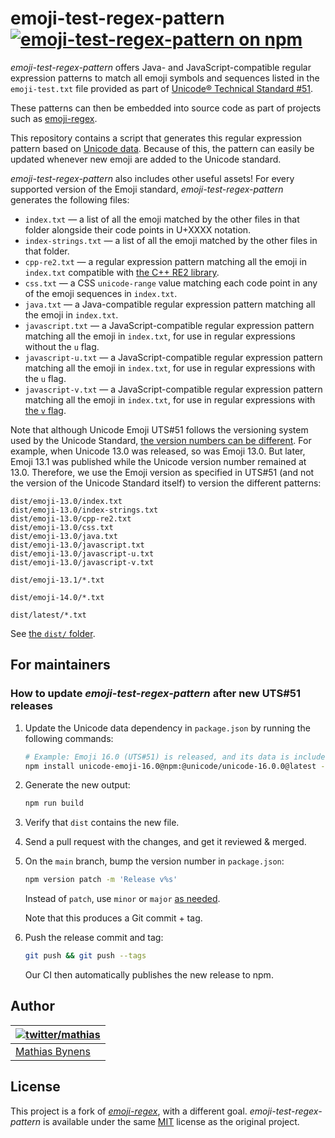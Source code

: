 # emoji-test-regex-pattern [![emoji-test-regex-pattern on npm](https://img.shields.io/npm/v/emoji-test-regex-pattern)](https://www.npmjs.com/package/emoji-test-regex-pattern)

_emoji-test-regex-pattern_ offers Java- and JavaScript-compatible regular expression patterns to match all emoji symbols and sequences listed in the `emoji-test.txt` file provided as part of [Unicode® Technical Standard #51](https://www.unicode.org/reports/tr51/).

These patterns can then be embedded into source code as part of projects such as [emoji-regex](https://github.com/mathiasbynens/emoji-regex).

This repository contains a script that generates this regular expression pattern based on [Unicode data](https://github.com/node-unicode/node-unicode-data). Because of this, the pattern can easily be updated whenever new emoji are added to the Unicode standard.

_emoji-test-regex-pattern_ also includes other useful assets! For every supported version of the Emoji standard, _emoji-test-regex-pattern_ generates the following files:

- `index.txt` — a list of all the emoji matched by the other files in that folder alongside their code points in U+XXXX notation.
- `index-strings.txt` — a list of all the emoji matched by the other files in that folder.
- `cpp-re2.txt` — a regular expression pattern matching all the emoji in `index.txt` compatible with [the C++ RE2 library](https://github.com/google/re2).
- `css.txt` — a CSS `unicode-range` value matching each code point in any of the emoji sequences in `index.txt`.
- `java.txt` — a Java-compatible regular expression pattern matching all the emoji in `index.txt`.
- `javascript.txt` — a JavaScript-compatible regular expression pattern matching all the emoji in `index.txt`, for use in regular expressions without the `u` flag.
- `javascript-u.txt` — a JavaScript-compatible regular expression pattern matching all the emoji in `index.txt`, for use in regular expressions with the `u` flag.
- `javascript-v.txt` — a JavaScript-compatible regular expression pattern matching all the emoji in `index.txt`, for use in regular expressions with [the `v` flag](https://github.com/tc39/proposal-regexp-set-notation).

Note that although Unicode Emoji UTS#51 follows the versioning system used by the Unicode Standard, [the version numbers can be different](https://www.unicode.org/reports/tr51/#EmojiVersions). For example, when Unicode 13.0 was released, so was Emoji 13.0. But later, Emoji 13.1 was published while the Unicode version number remained at 13.0. Therefore, we use the Emoji version as specified in UTS#51 (and not the version of the Unicode Standard itself) to version the different patterns:

```
dist/emoji-13.0/index.txt
dist/emoji-13.0/index-strings.txt
dist/emoji-13.0/cpp-re2.txt
dist/emoji-13.0/css.txt
dist/emoji-13.0/java.txt
dist/emoji-13.0/javascript.txt
dist/emoji-13.0/javascript-u.txt
dist/emoji-13.0/javascript-v.txt

dist/emoji-13.1/*.txt

dist/emoji-14.0/*.txt

dist/latest/*.txt
```

See [the `dist/` folder](https://github.com/mathiasbynens/emoji-test-regex-pattern/tree/main/dist).

## For maintainers

### How to update _emoji-test-regex-pattern_ after new UTS#51 releases

1. Update the Unicode data dependency in `package.json` by running the following commands:

    ```sh
    # Example: Emoji 16.0 (UTS#51) is released, and its data is included in the @unicode/unicode-16.0.0 package.
    npm install unicode-emoji-16.0@npm:@unicode/unicode-16.0.0@latest --save-dev
    ````

1. Generate the new output:

    ```sh
    npm run build
    ```

1. Verify that `dist` contains the new file.

1. Send a pull request with the changes, and get it reviewed & merged.

1. On the `main` branch, bump the version number in `package.json`:

    ```sh
    npm version patch -m 'Release v%s'
    ```

    Instead of `patch`, use `minor` or `major` [as needed](https://semver.org/).

    Note that this produces a Git commit + tag.

1. Push the release commit and tag:

    ```sh
    git push && git push --tags
    ```

    Our CI then automatically publishes the new release to npm.

## Author

| [![twitter/mathias](https://gravatar.com/avatar/24e08a9ea84deb17ae121074d0f17125?s=70)](https://twitter.com/mathias "Follow @mathias on Twitter") |
|---|
| [Mathias Bynens](https://mathiasbynens.be/) |

## License

This project is a fork of [_emoji-regex_](https://github.com/mathiasbynens/emoji-regex), with a different goal. _emoji-test-regex-pattern_ is available under the same [MIT](https://mths.be/mit) license as the original project.
